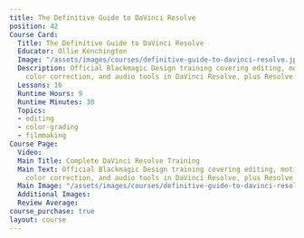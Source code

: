 ```yaml
---
title: The Definitive Guide to DaVinci Resolve
position: 42
Course Card:
  Title: The Definitive Guide to DaVinci Resolve
  Educator: Ollie Kenchington
  Image: "/assets/images/courses/definitive-guide-to-davinci-resolve.jpg"
  Description: Official Blackmagic Design training covering editing, motion graphics,
    color correction, and audio tools in DaVinci Resolve, plus Resolve 16 updates.
  Lessons: 16
  Runtime Hours: 9
  Runtime Minutes: 30
  Topics:
  - editing
  - color-grading
  - filmmaking
Course Page:
  Video: 
  Main Title: Complete DaVinci Resolve Training
  Main Text: Official Blackmagic Design training covering editing, motion graphics,
    color correction, and audio tools in DaVinci Resolve, plus Resolve 16 updates.
  Main Image: "/assets/images/courses/definitive-guide-to-davinci-resolve/definitive-guide-to-davinci-resolve-main.jpg"
  Additional Images: 
  Review Average: 
course_purchase: true
layout: course
---
```


